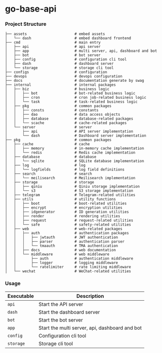 # go-base-api

### Project Structure
```
├── assets                      # embed assets
│   └── dash                    # embed dashboard frontend
├── cmd                         # main entry
│   ├── api                     # api server
│   ├── app                     # multi server, api, dashboard and bot
│   ├── bot                     # bot server
│   ├── config                  # configuration cli tool
│   ├── dash                    # dashboard server
│   └── storage                 # storage cli tool
├── configs                     # configuration
├── devops                      # devops configuration
├── docs                        # documentation generate by swag
├── internal                    # internal packages
│   ├── biz                     # business logic
│   │   ├── bot                 # bot-related business logic
│   │   ├── cron                # cron job-related business logic
│   │   └── task                # task-related business logic
│   ├── pkg                     # common packages
│   │   ├── consts              # constants
│   │   ├── dao                 # data access objects
│   │   ├── database            # database-related packages
│   │   └── scache              # cache-related packages
│   └── server                  # server
│       ├── api                 # API server implementation
│       └── dash                # Dashboard server implementation
├── pkg                         # common packages
│   ├── cache                   # cache
│   │   ├── memory              # in-memory cache implementation
│   │   └── redis               # Redis cache implementation
│   ├── database                # database
│   │   └── sqlite              # SQLite database implementation
│   ├── log                     # log
│   │   └── logfields           # log field definitions
│   ├── search                  # search
│   │   └── meilisearch         # Meilisearch implementation
│   ├── storage                 # storage
│   │   ├── qiniu               # Qiniu storage implementation
│   │   └── s3                  # S3 storage implementation
│   ├── telegram                # Telegram-related utilities
│   ├── utils                   # utility functions
│   │   ├── boot                # boot-related utilities
│   │   ├── encrypt             # encryption utilities
│   │   ├── idgenerator         # ID generation utilities
│   │   ├── render              # rendering utilities
│   │   ├── request             # request-related utilities
│   │   └── safe                # safety-related utilities
│   ├── web                     # web-related packages
│   │   ├── auth                # authentication packages
│   │   │   ├── jwtauth         # JWT authentication
│   │   │   ├── parser          # authentication parser
│   │   │   └── tmaauth         # TMA authentication
│   │   ├── docs                # web documentation
│   │   └── middleware          # web middleware
│   │       ├── auth            # authentication middleware
│   │       ├── logger          # logging middleware
│   │       └── ratelimiter     # rate limiting middleware
│   └── wechat                  # WeChat-related utilities
```
### Usage

| Executable | Description                                    |
|------------|------------------------------------------------|
| `api`      | Start the API server                           |
| `dash`     | Start the dashboard server                     |
| `bot`      | Start the bot server                           |
| `app`      | Start the multi server, api, dashboard and bot |
| `config`   | Configuration cli tool                         |
| `storage`  | Storage cli tool                               |
